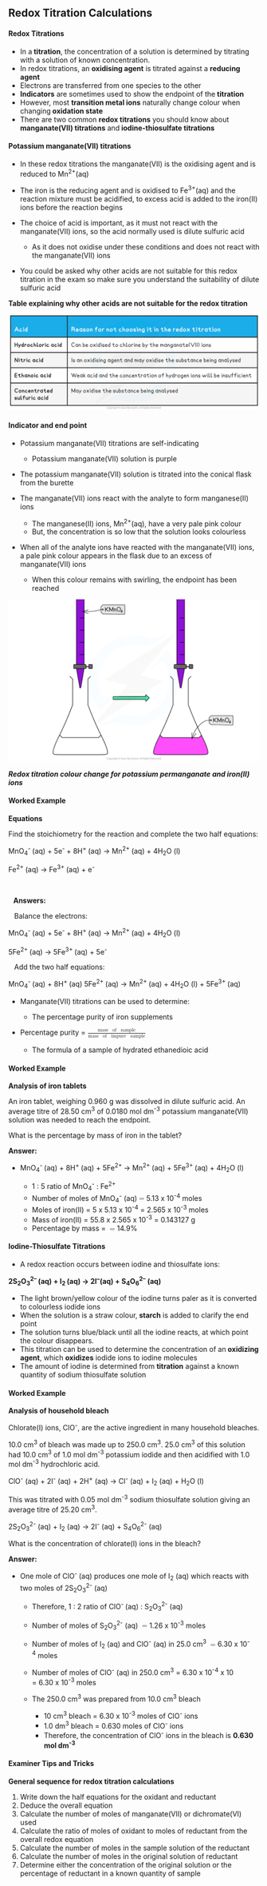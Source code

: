 Redox Titration Calculations
----------------------------

#### Redox Titrations

* In a<b> titration</b>, the concentration of a solution is determined by titrating with a solution of known concentration.
* In redox titrations, an <b>oxidising agent</b> is titrated against a <b>reducing agent</b>
* Electrons are transferred from one species to the other
* <b>Indicators</b> are sometimes used to show the endpoint of the<b> titration</b>
* However, most <b>transition metal ions</b> naturally change colour when changing<b> oxidation state</b>
* There are two common <b>redox titrations</b> you should know about <b>manganate(VII) titrations</b> and<b> iodine-thiosulfate titrations</b>

#### Potassium manganate(VII) titrations

* In these redox titrations the manganate(VII) is the oxidising agent and is reduced to Mn<sup>2+</sup>(aq)
* The iron is the reducing agent and is oxidised to Fe<sup>3+</sup>(aq) and the reaction mixture must be acidified, to excess acid is added to the iron(II) ions before the reaction begins
* The choice of acid is important, as it must not react with the manganate(VII) ions, so the acid normally used is dilute sulfuric acid

  + As it does not oxidise under these conditions and does not react with the manganate(VII) ions
* You could be asked why other acids are not suitable for this redox titration in the exam so make sure you understand the suitability of dilute sulfuric acid

<b>Table explaining why other acids are not suitable for the redox titration</b>

![](8.2.4-Table-for-unsuitable-acids.png)

#### Indicator and end point

* Potassium manganate(VII) titrations are self-indicating

  + Potassium manganate(VII) solution is purple
* The potassium manganate(VII) solution is titrated into the conical flask from the burette
* The manganate(VII) ions react with the analyte to form manganese(II) ions

  + The manganese(II) ions, Mn<sup>2+</sup>(aq), have a very pale pink colour
  + But, the concentration is so low that the solution looks colourless
* When all of the analyte ions have reacted with the manganate(VII) ions, a pale pink colour appears in the flask due to an excess of manganate(VII) ions

  + When this colour remains with swirling, the endpoint has been reached

![](8.2.4-Redox-titration.png)

<i><b>Redox titration colour change for potassium permanganate and iron(II) ions</b></i>

#### Worked Example

<b>Equations</b>

Find the stoichiometry for the reaction and complete the two half equations:

MnO<sub>4</sub><sup>- </sup>(aq) + 5e<sup>- </sup>+ 8H<sup>+ </sup>(aq) → Mn<sup>2+ </sup>(aq) + 4H<sub>2</sub>O (l)

Fe<sup>2+ </sup>(aq) → Fe<sup>3+ </sup>(aq) + e<sup>-</sup>

<b>   </b>

<b>   Answers:</b>

   Balance the electrons:

MnO<sub>4</sub><sup>- </sup>(aq) + 5e<sup>- </sup>+ 8H<sup>+ </sup>(aq) → Mn<sup>2+ </sup>(aq) + 4H<sub>2</sub>O (l)

5Fe<sup>2+ </sup>(aq) → 5Fe<sup>3+ </sup>(aq) + 5e<sup>-</sup>

   Add the two half equations:

MnO<sub>4</sub><sup>- </sup>(aq) + 8H<sup>+ </sup>(aq) 5Fe<sup>2+ </sup>(aq) → Mn<sup>2+ </sup>(aq) + 4H<sub>2</sub>O (l) + 5Fe<sup>3+ </sup>(aq)

* Manganate(VII) titrations can be used to determine:

  + The percentage purity of iron supplements
* Percentage purity = <math><semantics><mfrac><mrow><mi>mass</mi><mo> </mo><mi>of</mi><mo> </mo><mi>sample</mi></mrow><mrow><mi>mass</mi><mo> </mo><mi>of</mi><mo> </mo><mi>impure</mi><mo> </mo><mi>sample</mi></mrow></mfrac><mo> </mo><mo>×</mo><mo> </mo><mn>100</mn><annotation>{"language":"en","fontFamily":"Times New Roman","fontSize":"18","autoformat":true}</annotation></semantics></math>

  + The formula of a sample of hydrated ethanedioic acid

#### Worked Example

<b>Analysis of iron tablets</b>

An iron tablet, weighing 0.960 g was dissolved in dilute sulfuric acid. An average titre of 28.50 cm<sup>3</sup> of 0.0180 mol dm<sup>-3</sup> potassium manganate(VII) solution was needed to reach the endpoint.

What is the percentage by mass of iron in the tablet?

<b>Answer:</b>

* MnO<sub>4</sub><sup>- </sup>(aq) + 8H<sup>+ </sup>(aq) + 5Fe<sup>2+ </sup>→ Mn<sup>2+ </sup>(aq) + 5Fe<sup>3+ </sup>(aq) + 4H<sub>2</sub>O (l)

  + 1 : 5 ratio of MnO<sub>4</sub><sup>-</sup> : Fe<sup>2+</sup>
  + Number of moles of MnO<sub>4</sub><sup>-</sup> (aq)<math><semantics><mo>=</mo><mo> </mo><mfrac><mrow><mn>0</mn><mo>.</mo><mn>0180</mn><mo> </mo><mo>×</mo><mo> </mo><mn>28</mn><mo>.</mo><mn>50</mn></mrow><mn>1000</mn></mfrac><mo> </mo><mo>=</mo><annotation>{"language":"en","fontFamily":"Times New Roman","fontSize":"18","autoformat":true}</annotation></semantics></math>5.13 x 10<sup>-4</sup> moles
  + Moles of iron(II) = 5 x 5.13 x 10<sup>-4</sup> = 2.565 x 10<sup>-3</sup> moles
  + Mass of iron(II) = 55.8 x 2.565 x 10<sup>-3</sup> = 0.143127 g
  + Percentage by mass = <math><semantics><mo>=</mo><mo> </mo><mfrac><mrow><mn>0</mn><mo>.</mo><mn>1436127</mn></mrow><mrow><mn>0</mn><mo>.</mo><mn>960</mn></mrow></mfrac><mo> </mo><mo>×</mo><mn>100</mn><mo>=</mo><mo> </mo><annotation>{"language":"en","fontFamily":"Times New Roman","fontSize":"18","autoformat":true}</annotation></semantics></math>14.9%

#### Iodine-Thiosulfate Titrations

* A redox reaction occurs between iodine and thiosulfate ions:

<b>2S</b><sub><b>2</b></sub><b>O</b><sub><b>3</b></sub><sup><b>2– </b></sup><b>(aq) + I</b><sub><b>2 </b></sub><b>(aq) → 2I</b><sup><b>–</b></sup><b>(aq) + S</b><sub><b>4</b></sub><b>O</b><sub><b>6</b></sub><sup><b>2–</b></sup><b> (aq)</b>

* The light brown/yellow colour of the iodine turns paler as it is converted to colourless iodide ions
* When the solution is a straw colour,<b> starch</b> is added to clarify the end point
* The solution turns blue/black until all the iodine reacts, at which point the colour disappears.
* This titration can be used to determine the concentration of an<b> oxidizing agent</b>, which <b>oxidizes</b> iodide ions to iodine molecules
* The amount of iodine is determined from <b>titration</b> against a known quantity of sodium thiosulfate solution

#### Worked Example

<b>Analysis of household bleach</b>

Chlorate(I) ions, ClO<sup>-</sup>, are the active ingredient in many household bleaches.

10.0 cm<sup>3</sup> of bleach was made up to 250.0 cm<sup>3</sup>. 25.0 cm<sup>3</sup> of this solution had 10.0 cm<sup>3</sup> of 1.0 mol dm<sup>-3</sup> potassium iodide and then acidified with 1.0 mol dm<sup>-3</sup> hydrochloric acid.

ClO<sup>-</sup> (aq) + 2I<sup>-</sup> (aq) + 2H<sup>+</sup> (aq) → Cl<sup>-</sup> (aq) + I<sub>2</sub> (aq) + H<sub>2</sub>O (l)

This was titrated with 0.05 mol dm<sup>-3</sup> sodium thiosulfate solution giving an average titre of 25.20 cm<sup>3</sup>.

2S<sub>2</sub>O<sub>3</sub><sup>2-</sup> (aq) + I<sub>2</sub> (aq) → 2I<sup>-</sup> (aq) + S<sub>4</sub>O<sub>6</sub><sup>2-</sup> (aq)

What is the concentration of chlorate(I) ions in the bleach?

<b>Answer:</b>

* One mole of ClO<sup>- </sup>(aq) produces one mole of I<sub>2</sub> (aq) which reacts with two moles of 2S<sub>2</sub>O<sub>3</sub><sup>2-</sup> (aq)

  + Therefore, 1 : 2 ratio of ClO<sup>- </sup>(aq) : S<sub>2</sub>O<sub>3</sub><sup>2-</sup> (aq)
  + Number of moles of S<sub>2</sub>O<sub>3</sub><sup>2-</sup> (aq) <math><semantics><mo>=</mo><mo> </mo><mfrac><mrow><mn>0</mn><mo>.</mo><mn>05</mn><mo> </mo><mo>×</mo><mo> </mo><mn>25</mn><mo>.</mo><mn>20</mn></mrow><mn>1000</mn></mfrac><mo>=</mo><mo> </mo><annotation>{"language":"en","fontFamily":"Times New Roman","fontSize":"18","autoformat":true}</annotation></semantics></math>1.26 x 10<sup>-3</sup> moles
  + Number of moles of I<sub>2</sub> (aq) and ClO<sup>-</sup> (aq) in 25.0 cm<sup>3</sup> <math><semantics><mo>=</mo><mo> </mo><mfrac><mrow><mn>1</mn><mo>.</mo><mn>26</mn><mo> </mo><mo>×</mo><mo> </mo><msup><mn>10</mn><mrow><mo>-</mo><mn>3</mn></mrow></msup></mrow><mn>2</mn></mfrac><mo> </mo><mo>=</mo><annotation>{"language":"en","fontFamily":"Times New Roman","fontSize":"18","autoformat":true}</annotation></semantics></math>6.30 x 10<sup>-4</sup> moles
  + Number of moles of ClO<sup>-</sup> (aq) in 250.0 cm<sup>3</sup> = 6.30 x 10<sup>-4</sup> x 10 = 6.30 x 10<sup>-3</sup> moles
  + The 250.0 cm<sup>3</sup> was prepared from 10.0 cm<sup>3</sup> bleach

    - 10 cm<sup>3</sup> bleach = 6.30 x 10<sup>-3</sup> moles of ClO<sup>-</sup> ions
    - 1.0 dm<sup>3</sup> bleach = 0.630 moles of ClO<sup>-</sup> ions
    - Therefore, the concentration of ClO<sup>-</sup> ions in the bleach is <b>0.630 mol dm</b><sup><b>-3</b></sup><b> </b>

#### Examiner Tips and Tricks

<b>General sequence for redox titration calculations</b>

1. Write down the half equations for the oxidant and reductant
2. Deduce the overall equation
3. Calculate the number of moles of manganate(VII) or dichromate(VI) used
4. Calculate the ratio of moles of oxidant to moles of reductant from the overall redox equation
5. Calculate the number of moles in the sample solution of the reductant
6. Calculate the number of moles in the original solution of reductant
7. Determine either the concentration of the original solution or the percentage of reductant in a known quantity of sample